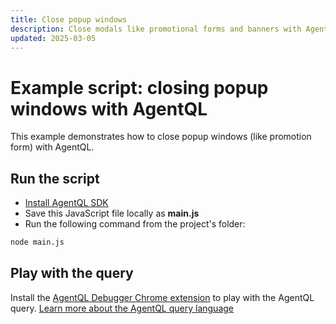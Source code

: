 ```yaml
---
title: Close popup windows
description: Close modals like promotional forms and banners with AgentQL.
updated: 2025-03-05
---
```


# Example script: closing popup windows with AgentQL

This example demonstrates how to close popup windows (like promotion form) with AgentQL.

## Run the script

- [Install AgentQL SDK](https://docs.agentql.com/javascript-sdk/installation)
- Save this JavaScript file locally as **main.js**
- Run the following command from the project's folder:

```bash
node main.js
```

## Play with the query

Install the [AgentQL Debugger Chrome extension](https://docs.agentql.com/installation/chrome-extension-installation) to play with the AgentQL query. [Learn more about the AgentQL query language](https://docs.agentql.com/agentql-query/query-intro)
